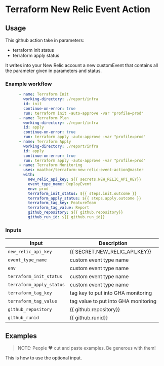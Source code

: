 # Terraform New Relic Event Action

## Usage

This github action take in parameters:
- terraform init status
- terraform apply status

It writes into your New Relic account a new customEvent that contains all the parameter given in parameters and status.

### Example workflow

```yaml
      - name: Terraform Init
        working-directory: ./report/infra
        id: init
        continue-on-error: true
        run: terraform init -auto-approve -var "profile=prod"
      - name: Terraform Plan
        working-directory: ./report/infra
        id: apply
        continue-on-error: true
        run: terraform apply -auto-approve -var "profile=prod"
      - name: Terraform Apply
        working-directory: ./report/infra
        id: apply
        continue-on-error: true
        run: terraform apply -auto-approve -var "profile=prod"
      - name: Terraform Monitoring
        uses: maathor/terraform-new-relic-event-action@master
        with:
          new_relic_api_key: ${{ secrets.NEW_RELIC_API_KEY}}
          event_type_name: DeployEvent
          env: prod
          terraform_init_status: ${{ steps.init.outcome }}
          terraform_apply_status: ${{ steps.apply.outcome }}
          terraform_tag_key: FeatureTeam
          terraform_tag_value: Report
          github_repository: ${{ github.repository}}
          github_run_id: ${{ github.run_id}}
```

### Inputs

| Input                                             | Description                                        |
|------------------------------------------------------|-----------------------------------------------|
| `new_relic_api_key`  | {{ SECRET.NEW_RELIC_API_KEY}}    |
| `event_type_name`   | custom event type name    |
| `env`   | custom event type name    |
| `terraform_init_status`   | custom event type name    |
| `terraform_apply_status`   | custom event type name    |
| `terraform_tag_key`   | tag key to put into GHA monitoring    |
| `terraform_tag_value`   | tag value to put into GHA monitoring    |
| `github_repository`   | {{ github.repository}}    |
| `github_runid`   | {{ github.runid}}    |

## Examples

> NOTE: People ❤️ cut and paste examples. Be generous with them!

This is how to use the optional input.

